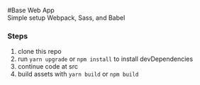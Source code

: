 #Base Web App  
Simple setup Webpack, Sass, and Babel

### Steps
1. clone this repo
2. run `yarn upgrade` or `npm install` to install devDependencies
3. continue code at src
4. build assets with `yarn build` or `npm build`